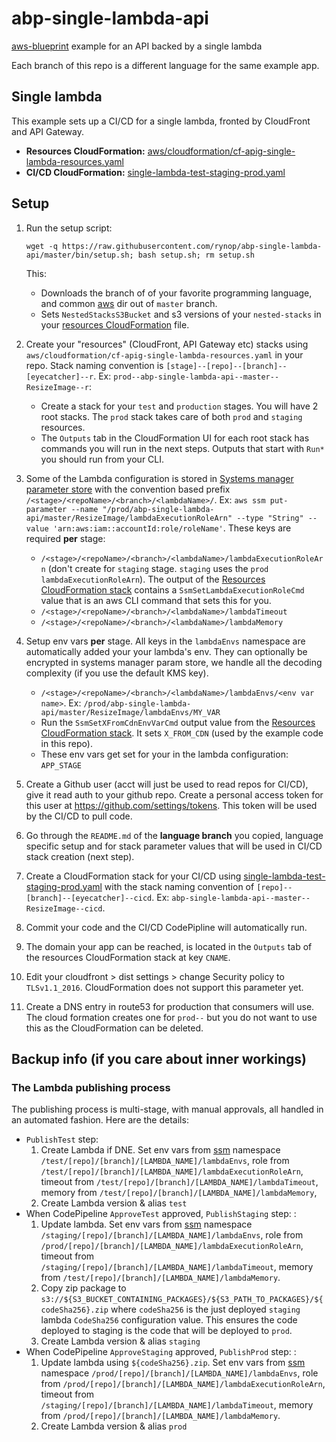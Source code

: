 # abp-single-lambda-api

[aws-blueprint](https://github.com/rynop/aws-blueprint) example for an API backed by a single lambda

Each branch of this repo is a different language for the same example app.

##  Single lambda

This example sets up a CI/CD for a single lambda, fronted by CloudFront and API Gateway.   

*  **Resources CloudFormation:** [aws/cloudformation/cf-apig-single-lambda-resources.yaml](./aws/cloudformation/cf-apig-single-lambda-resources.yaml)
*  **CI/CD CloudFormation:** [single-lambda-test-staging-prod.yaml](https://github.com/rynop/aws-blueprint/pipelines/cicd/single-lambda-test-staging-prod.yaml)

## Setup

1. Run the setup script: 
    ```
    wget -q https://raw.githubusercontent.com/rynop/abp-single-lambda-api/master/bin/setup.sh; bash setup.sh; rm setup.sh
    ```

    This:
    *  Downloads the branch of of your favorite programming language, and common [aws](./aws) dir out of `master` branch.  
    *  Sets `NestedStacksS3Bucket` and s3 versions of your `nested-stacks` in your [resources CloudFormation](./aws/cloudformation/cf-apig-single-lambda-resources.yaml) file.
1. Create your "resources" (CloudFront, API Gateway etc) stacks using `aws/cloudformation/cf-apig-single-lambda-resources.yaml` in your repo. Stack naming convention is `[stage]--[repo]--[branch]--[eyecatcher]--r`. Ex: `prod--abp-single-lambda-api--master--ResizeImage--r`:
    *  Create a stack for your `test` and `production` stages.  You will have 2 root stacks.  The `prod` stack takes care of both `prod` and `staging` resources.
    *  The `Outputs` tab in the CloudFormation UI for each root stack has commands you will run in the next steps.  Outputs that start with `Run*` you should run from your CLI.
1. Some of the Lambda configuration is stored in [Systems manager parameter store](https://console.aws.amazon.com/systems-manager/parameters) with the convention based prefix `/<stage>/<repoName>/<branch>/<lambdaName>/`.  Ex: `aws ssm put-parameter --name "/prod/abp-single-lambda-api/master/ResizeImage/lambdaExecutionRoleArn" --type "String" --value 'arn:aws:iam::accountId:role/roleName'`.  These keys are required **per** stage:
    * `/<stage>/<repoName>/<branch>/<lambdaName>/lambdaExecutionRoleArn` (don't create for `staging` stage.  `staging` uses the `prod` `lambdaExecutionRoleArn`).  The output of the [Resources CloudFormation stack](./aws/cloudformation/cf-apig-single-lambda-resources.yaml) contains a `SsmSetLambdaExecutionRoleCmd` value that is an aws CLI command that sets this for you.
    * `/<stage>/<repoName>/<branch>/<lambdaName>/lambdaTimeout`
    * `/<stage>/<repoName>/<branch>/<lambdaName>/lambdaMemory`
1.  Setup env vars **per** stage.  All keys in the `lambdaEnvs` namespace are automatically added your your lambda's env.  They can optionally be encrypted in systems manager param store, we handle all the decoding complexity (if you use the default KMS key).
    * `/<stage>/<repoName>/<branch>/<lambdaName>/lambdaEnvs/<env var name>`.  Ex: `/prod/abp-single-lambda-api/master/ResizeImage/lambdaEnvs/MY_VAR`    
    * Run the `SsmSetXFromCdnEnvVarCmd` output value from the [Resources CloudFormation stack](./aws/cloudformation/cf-apig-single-lambda-resources.yaml).  It sets `X_FROM_CDN` (used by the example code in this repo).
    * These env vars get set for your in the lambda configuration: `APP_STAGE`
1.  Create a Github user (acct will just be used to read repos for CI/CD), give it read auth to your github repo.  Create a personal access token for this user at https://github.com/settings/tokens.  This token will be used by the CI/CD to pull code.    
1.  Go through the `README.md` of the **language branch** you copied, language specific setup and for stack parameter values that will be used in CI/CD stack creation (next step).
1.  Create a CloudFormation stack for your CI/CD using [single-lambda-test-staging-prod.yaml](https://github.com/rynop/aws-blueprint/blob/master/pipelines/cicd/single-lambda-test-staging-prod.yaml) with the stack naming convention of `[repo]--[branch]--[eyecatcher]--cicd`.  Ex: `abp-single-lambda-api--master--ResizeImage--cicd`.  
1. Commit your code and the CI/CD CodePipline will automatically run.
1. The domain your app can be reached, is located in the `Outputs` tab of the resources CloudFormation stack at key `CNAME`.
1. Edit your cloudfront > dist settings > change Security policy to `TLSv1.1_2016`.  CloudFormation does not support this parameter yet.
1. Create a DNS entry in route53 for production that consumers will use.  The cloud formation creates one for `prod--` but you do not want to use this as the CloudFormation can be deleted.

## Backup info (if you care about inner workings)

### The Lambda publishing process

The publishing process is multi-stage, with manual approvals, all handled in an automated fashion.  Here are the details:

*  `PublishTest` step: 
    1.  Create Lambda if DNE. Set env vars from [ssm](https://console.aws.amazon.com/systems-manager/parameters) namespace `/test/[repo]/[branch]/[LAMBDA_NAME]/lambdaEnvs`, role from `/test/[repo]/[branch]/[LAMBDA_NAME]/lambdaExecutionRoleArn`, timeout from `/test/[repo]/[branch]/[LAMBDA_NAME]/lambdaTimeout`, memory from `/test/[repo]/[branch]/[LAMBDA_NAME]/lambdaMemory`,
    1.  Create Lambda version & alias `test`
*  When CodePipeline `ApproveTest` approved, `PublishStaging` step: : 
    1.  Update lambda. Set env vars from [ssm](https://console.aws.amazon.com/systems-manager/parameters) namespace `/staging/[repo]/[branch]/[LAMBDA_NAME]/lambdaEnvs`, role from `/prod/[repo]/[branch]/[LAMBDA_NAME]/lambdaExecutionRoleArn`, timeout from `/staging/[repo]/[branch]/[LAMBDA_NAME]/lambdaTimeout`, memory from `/test/[repo]/[branch]/[LAMBDA_NAME]/lambdaMemory`.  
    1.  Copy zip package to `s3://${S3_BUCKET_CONTAINING_PACKAGES}/${S3_PATH_TO_PACKAGES}/${codeSha256}.zip` where `codeSha256` is the just deployed `staging` lambda `CodeSha256` configuration value.  This ensures the code deployed to staging is the code that will be deployed to `prod`.
    1.  Create Lambda version & alias `staging`
*  When CodePipeline `ApproveStaging` approved, `PublishProd` step: : 
    1.  Update lambda using `${codeSha256}.zip`. Set env vars from [ssm](https://console.aws.amazon.com/systems-manager/parameters) namespace `/prod/[repo]/[branch]/[LAMBDA_NAME]/lambdaEnvs`, role from `/prod/[repo]/[branch]/[LAMBDA_NAME]/lambdaExecutionRoleArn`, timeout from `/staging/[repo]/[branch]/[LAMBDA_NAME]/lambdaTimeout`, memory from `/prod/[repo]/[branch]/[LAMBDA_NAME]/lambdaMemory`.  
    1.  Create Lambda version & alias `prod` 
